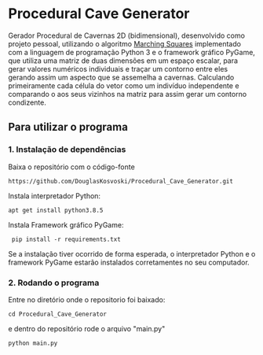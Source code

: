 
# Procedural Cave Generator

Gerador Procedural de Cavernas 2D (bidimensional), desenvolvido como projeto pessoal, utilizando o algoritmo [Marching Squares](https://en.wikipedia.org/wiki/Marching_squares) implementado com a linguagem de programação Python 3 e o framework gráfico PyGame, que utiliza uma matriz de duas dimensões em um espaço escalar, para gerar valores numéricos individuais e traçar um contorno entre eles gerando assim um aspecto que se assemelha a cavernas. Calculando primeiramente cada célula do vetor como um indivíduo independente e comparando o aos seus vizinhos na matriz para assim gerar um contorno condizente.


## Para utilizar o programa

### 1. Instalação de dependências

Baixa o repositório com o código-fonte
```
https://github.com/DouglasKosvoski/Procedural_Cave_Generator.git
```

Instala interpretador Python:

```
apt get install python3.8.5
```

Instala Framework gráfico PyGame:

```
 pip install -r requirements.txt
```

Se a instalação tiver ocorrido de forma esperada, o interpretador Python e o framework PyGame estarão instalados corretamentes no seu computador.

### 2. Rodando o programa

Entre no diretório onde o repositorio foi baixado:
```
cd Procedural_Cave_Generator
```

e dentro do repositório rode o arquivo "main.py"
```
python main.py
```
